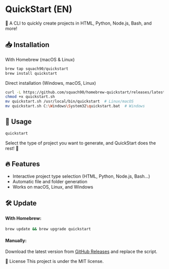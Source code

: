 # QuickStart (EN)
🚀 A CLI to quickly create projects in HTML, Python, Node.js, Bash, and more!

## 📥 Installation
With Homebrew (macOS & Linux)
```sh
brew tap squach90/quickstart
brew install quickstart
```
Direct installation (Windows, macOS, Linux)
```sh
curl -L https://github.com/squach90/homebrew-quickstart/releases/latest/download/QuickStart.sh -o quickstart.sh
chmod +x quickstart.sh
mv quickstart.sh /usr/local/bin/quickstart  # Linux/macOS
mv quickstart.sh C:\Windows\System32\quickstart.bat  # Windows
```

## 🚀 Usage
```sh
quickstart
```
Select the type of project you want to generate, and QuickStart does the rest! 🎉

## 🔥 Features
- Interactive project type selection (HTML, Python, Node.js, Bash...)
- Automatic file and folder generation
- Works on macOS, Linux, and Windows

## 🛠 Update
#### With Homebrew:
```sh
brew update && brew upgrade quickstart
```
#### Manually:
Download the latest version from [GitHub Releases](https://github.com/squach90/homebrew-quickstart/releases) and replace the script.

📜 License
This project is under the MIT license.
